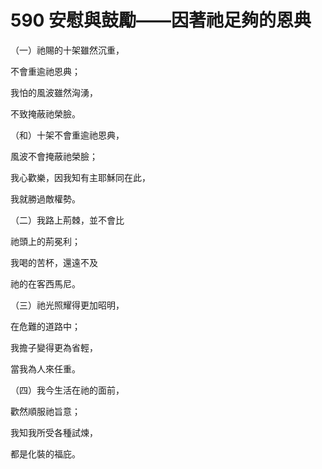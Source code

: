 # 590 安慰與鼓勵——因著祂足夠的恩典

（一）祂賜的十架雖然沉重，

不會重逾祂恩典；

我怕的風波雖然洶湧，

不致掩蔽祂榮臉。

（和）十架不會重逾祂恩典，

風波不會掩蔽祂榮臉；

我心歡樂，因我知有主耶穌同在此，

我就勝過敵權勢。

（二）我路上荊棘，並不會比

祂頭上的荊冕利；

我喝的苦杯，還遠不及

祂的在客西馬尼。

（三）祂光照耀得更加昭明，

在危難的道路中；

我擔子變得更為省輕，

當我為人來任重。

（四）我今生活在祂的面前，

歡然順服祂旨意；

我知我所受各種試煉，

都是化裝的福庇。

